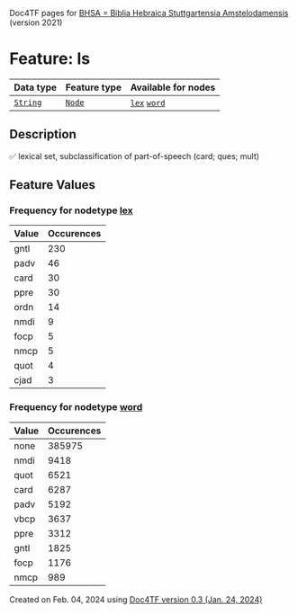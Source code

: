 Doc4TF pages for [BHSA = Biblia Hebraica Stuttgartensia Amstelodamensis](https://github.com/etcbc/BHSA/tree/master/tf) (version 2021)
# Feature: ls
Data type|Feature type|Available for nodes
---|---|---
[`String`](featurebydatatype.md#string)|[`Node`](featurebytype.md#node)| [`lex`](featurebynodetype.md#lex)  [`word`](featurebynodetype.md#word) 
## Description
✅ lexical set, subclassification of part-of-speech (card; ques; mult)
## Feature Values
### Frequency for nodetype [lex](featurebynodetype.md#lex)
Value|Occurences
---|---
gntl|230
padv|46
card|30
ppre|30
ordn|14
nmdi|9
focp|5
nmcp|5
quot|4
cjad|3
### Frequency for nodetype [word](featurebynodetype.md#word)
Value|Occurences
---|---
none|385975
nmdi|9418
quot|6521
card|6287
padv|5192
vbcp|3637
ppre|3312
gntl|1825
focp|1176
nmcp|989
 

Created on Feb. 04, 2024 using [Doc4TF  version 0.3 (Jan. 24, 2024)](https://github.com/tonyjurg/Doc4TF) 